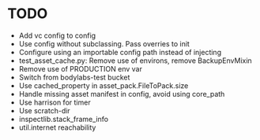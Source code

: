 TODO
====

- Add vc config to config
- Use config without subclassing. Pass overries to init
- Configure using an importable config path instead of injecting
- test_asset_cache.py: Remove use of environs, remove BackupEnvMixin
- Remove use of PRODUCTION env var
- Switch from bodylabs-test bucket
- Use cached_property in asset_pack.FileToPack.size
- Handle missing asset manifest in config, avoid using core_path
- Use harrison for timer
- Use scratch-dir
- inspectlib.stack_frame_info
- util.internet reachability
